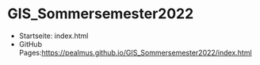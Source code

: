 # GIS_Sommersemester2022

- Startseite: index.html
- GitHub Pages:https://pealmus.github.io/GIS_Sommersemester2022/index.html
